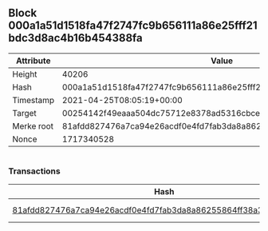 ## Block 000a1a51d1518fa47f2747fc9b656111a86e25fff21bdc3d8ac4b16b454388fa

Attribute | Value
--- | ---
Height | 40206
Hash | 000a1a51d1518fa47f2747fc9b656111a86e25fff21bdc3d8ac4b16b454388fa
Timestamp | 2021-04-25T08:05:19+00:00
Target | 00254142f49eaaa504dc75712e8378ad5316cbcead634704b3734b6271167cc4
Merke root | 81afdd827476a7ca94e26acdf0e4fd7fab3da8a86255864ff38a3c65af549862
Nonce | 1717340528

```

```

### Transactions

Hash | Amount
--- | ---
[81afdd827476a7ca94e26acdf0e4fd7fab3da8a86255864ff38a3c65af549862](81afdd827476a7ca94e26acdf0e4fd7fab3da8a86255864ff38a3c65af549862.md) | 10.00000000 SKEPTI 
